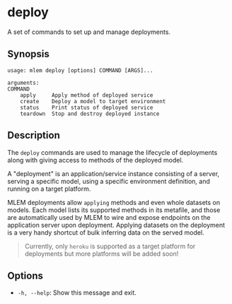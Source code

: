 # deploy

A set of commands to set up and manage deployments.

## Synopsis

```usage
usage: mlem deploy [options] COMMAND [ARGS]...

arguments:
COMMAND
    apply     Apply method of deployed service
    create    Deploy a model to target environment
    status    Print status of deployed service
    teardown  Stop and destroy deployed instance
```

## Description

The `deploy` commands are used to manage the lifecycle of deployments along with
giving access to methods of the deployed model. 

A "deployment" is an application/service instance consisting of a server, serving a 
specific model, using a specific environment definition, and running on a target 
platform.

MLEM deployments allow `applying` methods and even whole datasets on models.
Each model lists its supported methods in its metafile, and those are automatically
used by MLEM to wire and expose endpoints on the application server upon deployment.
Applying datasets on the deployment is a very handy shortcut of bulk inferring data
on the served model.

> Currently, only `heroku` is supported as a target platform 
> for deployments but more platforms will be added soon!

## Options

- `-h, --help`: Show this message and exit.
